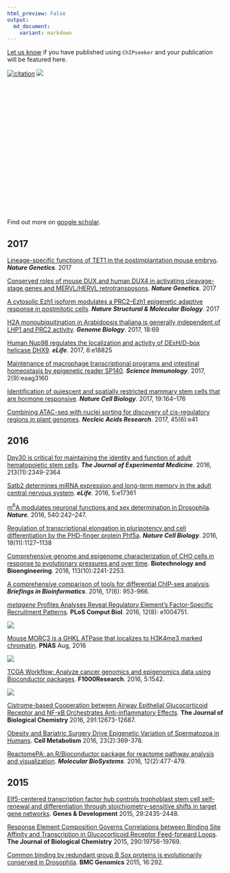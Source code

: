 ```yaml
---
html_preview: False
output:
  md_document:
    variant: markdown
---
```


<!-- AddToAny BEGIN -->
<div class="a2a_kit a2a_kit_size_32 a2a_default_style">

<a class="a2a_dd" href="//www.addtoany.com/share"></a>
<a class="a2a_button_facebook"></a> <a class="a2a_button_twitter"></a>
<a class="a2a_button_google_plus"></a>
<a class="a2a_button_pinterest"></a> <a class="a2a_button_reddit"></a>
<a class="a2a_button_sina_weibo"></a> <a class="a2a_button_wechat"></a>
<a class="a2a_button_douban"></a>

</div>

<script async src="//static.addtoany.com/menu/page.js"></script>
<!-- AddToAny END -->
<link rel="stylesheet" href="https://guangchuangyu.github.io/css/academicons.min.css">
<link rel="stylesheet" href="https://guangchuangyu.github.io/css/font-awesome.min.css">

[Let us know](https://github.com/GuangchuangYu/featured_img) if you have
published using `ChIPseeker` and your publication will be featured here.

[![citation](https://img.shields.io/badge/cited%20by-60-blue.svg?style=flat)](https://scholar.google.com.hk/scholar?oi=bibs&hl=en&cites=12053363057899219488)
[![](https://img.shields.io/badge/ESI-Highly%20Cited%20Paper-blue.svg?style=flat)](http://apps.webofknowledge.com/InboundService.do?mode=FullRecord&customersID=RID&IsProductCode=Yes&product=WOS&Init=Yes&Func=Frame&DestFail=http%3A%2F%2Fwww.webofknowledge.com&action=retrieve&SrcApp=RID&SrcAuth=RID&SID=Y2CXu6nry8nDQZcUy1w&UT=WOS%3A000358173500022)

<link rel='stylesheet' href=https://guangchuangyu.github.io/resume/css/morris.css>
<script src='https://guangchuangyu.github.io/resume/css/jquery.min.js' type='text/javascript'></script>
<script src='https://guangchuangyu.github.io/resume/css/raphael-min.js' type='text/javascript'></script>
<script src='https://guangchuangyu.github.io/resume/css/morris-0.4.2.min.js' type='text/javascript'></script>
<style>
  .rChart {
    display: block;
    margin-left: auto; 
    margin-right: auto;
    width: 800px;
    height: 300px;
  }  
  </style>
<div id="chartfb315bb38d" class="rChart morris">

</div>

<script type='text/javascript'>
    var chartParams = {
 "element": "chartfb315bb38d",
"width":            800,
"height":            400,
"xkey": "year",
"ykeys": [
 "cites" 
],
"data": [
 {
 "year": 2014,
"cites":              1,
"pubid": "9pM33mqn1YgC" 
},
{
 "year": 2015,
"cites":              5,
"pubid": "9pM33mqn1YgC" 
},
{
 "year": 2016,
"cites":             30,
"pubid": "9pM33mqn1YgC" 
},
{
 "year": 2017,
"cites":             24,
"pubid": "9pM33mqn1YgC" 
} 
],
"id": "chartfb315bb38d",
"labels": "cites" 
},
      chartType = "Bar"
    new Morris[chartType](chartParams)
</script>
Find out more on [<i class="ai ai-google-scholar"></i> google
scholar](https://scholar.google.com.hk/scholar?oi=bibs&hl=en&cites=12053363057899219488).

<i class="fa fa-calendar"></i> 2017
-----------------------------------

[Lineage-specific functions of TET1 in the postimplantation mouse
embryo](http://www.nature.com/ng/journal/vaop/ncurrent/full/ng.3868.html).
***Nature Genetics***. 2017

[Conserved roles of mouse DUX and human DUX4 in activating
cleavage-stage genes and MERVL/HERVL
retrotransposons](http://www.nature.com/ng/journal/vaop/ncurrent/full/ng.3844.html).
***Nature Genetics***. 2017

[A cytosolic Ezh1 isoform modulates a PRC2–Ezh1 epigenetic adaptive
response in postmitotic
cells](http://www.nature.com/nsmb/journal/vaop/ncurrent/full/nsmb.3392.html).
***Nature Structural & Molecular Biology***. 2017

[H2A monoubiquitination in Arabidopsis thaliana is generally independent
of LHP1 and PRC2
activity](http://genomebiology.biomedcentral.com/articles/10.1186/s13059-017-1197-z).
***Genome Biology***. 2017, 18:69

[Human Nup98 regulates the localization and activity of DExH/D-box
helicase DHX9](https://elifesciences.org/content/6/e18825). ***eLife***.
2017, 6:e18825

[Maintenance of macrophage transcriptional programs and intestinal
homeostasis by epigenetic reader
SP140](http://immunology.sciencemag.org/content/2/9/eaag3160).
***Science Immunology***. 2017, 2(9):eaag3160

[Identification of quiescent and spatially restricted mammary stem cells
that are hormone
responsive](http://www.nature.com/ncb/journal/vaop/ncurrent/full/ncb3471.html).
***Nature Cell Biology***. 2017, 19:164–176

[Combining ATAC-seq with nuclei sorting for discovery of cis-regulatory
regions in plant genomes](http://dx.doi.org/10.1093/nar/gkw1179).
***Necleic Acids Research***. 2017, 45(6):e41

<i class="fa fa-calendar"></i> 2016
-----------------------------------

[Dpy30 is critical for maintaining the identity and function of adult
hematopoietic stem
cells](http://jem.rupress.org/content/early/2016/09/14/jem.20160185.full).
***The Journal of Experimental Medicine***. 2016, 213(11):2349-2364

[Satb2 determines miRNA expression and long-term memory in the adult
central nervous system](https://elifesciences.org/content/5/e17361).
***eLife***. 2016, 5:e17361

[m<sup>6</sup>A modulates neuronal functions and sex determination in
Drosophila](http://www.nature.com/nature/journal/vaop/ncurrent/full/nature20568.html).
***Nature***. 2016, 540:242–247.

[Regulation of transcriptional elongation in pluripotency and cell
differentiation by the PHD-finger protein
Phf5a](http://www.nature.com/ncb/journal/vaop/ncurrent/full/ncb3424.html).
***Nature Cell Biology***. 2016, 18(11):1127–1138

[Comprehensive genome and epigenome characterization of CHO cells in
response to evolutionary pressures and over
time](http://dx.doi.org/10.1002/bit.25990). **Biotechnology and
Bioengineering**. 2016, 113(10):2241-2253.

[A comprehensive comparison of tools for differential ChIP-seq
analysis](http://dx.doi.org/10.1093/bib/bbv110). ***Briefings in
Bioinformatics***. 2016, 17(6): 953-966.

[*metagene* Profiles Analyses Reveal Regulatory Element’s
Factor-Specific Recruitment
Patterns](http://journals.plos.org/ploscompbiol/article?id=10.1371/journal.pcbi.1004751).
**PLoS Comput Biol**. 2016, 12(8): e1004751.

![](https://guangchuangyu.github.io/featured_img/ChIPseeker/journal.pcbi.1004751.g003.PNG)

[Mouse MORC3 is a GHKL ATPase that localizes to H3K4me3 marked
chromatin](http://dx.doi.org/10.1073/pnas.1609709113). **PNAS** Aug,
2016

![](https://guangchuangyu.github.io/featured_img/ChIPseeker/F9.large.jpg)

[TCGA Workflow: Analyze cancer genomics and epigenomics data using
Bioconductor packages](http://f1000research.com/articles/5-1542/v1).
**F1000Research**. 2016, 5:1542.

![](https://guangchuangyu.github.io/featured_img/ChIPseeker/heatmap2016.gif)

[Cistrome-based Cooperation between Airway Epithelial Glucocorticoid
Receptor and NF-κB Orchestrates Anti-inflammatory
Effects](http://dx.doi.org/10.1074/jbc.M116.721217). **The Journal of
Biological Chemistry** 2016, 291:12673-12687.

[Obesity and Bariatric Surgery Drive Epigenetic Variation of Spermatozoa
in Humans](http://dx.doi.org/10.1016/j.cmet.2015.11.004). **Cell
Metabolism** 2016, 23(2):369-378.

[ReactomePA: an R/Bioconductor package for reactome pathway analysis and
visualization](http://dx.doi.org/10.1039/C5MB00663E). ***Molecular
BioSystems***. 2016, 12(2):477-479.

<i class="fa fa-calendar"></i> 2015
-----------------------------------

[Elf5-centered transcription factor hub controls trophoblast stem cell
self-renewal and differentiation through stoichiometry-sensitive shifts
in target gene networks](http://dx.doi.org/10.1101/gad.268821.115).
**Genes & Development** 2015, 29:2435-2448.

[Response Element Composition Governs Correlations between Binding Site
Affinity and Transcription in Glucocorticoid Receptor Feed-forward
Loops](http://dx.doi.org/10.1074/jbc.M115.668558). **The Journal of
Biological Chemistry** 2015, 290:19756-19769.

[Common binding by redundant group B Sox proteins is evolutionarily
conserved in Drosophila](http://dx.doi.org/10.1186/s12864-015-1495-3).
**BMC Genomics** 2015, 16:292.
